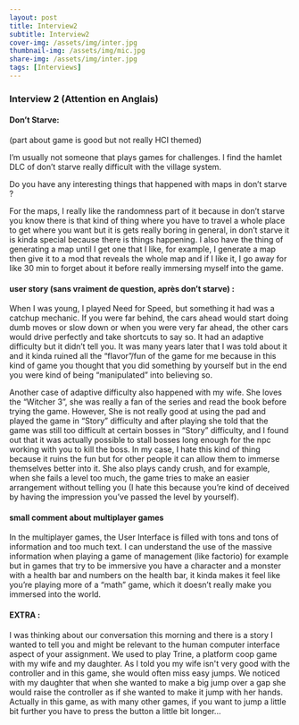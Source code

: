 ```yaml
---
layout: post
title: Interview2
subtitle: Interview2
cover-img: /assets/img/inter.jpg
thumbnail-img: /assets/img/mic.jpg
share-img: /assets/img/inter.jpg
tags: [Interviews]
---
```


### Interview 2 (Attention en Anglais)

#### Don’t Starve:
(part about game is good but not really HCI themed)

I’m usually not someone that plays games for challenges. I find the hamlet DLC of don’t starve really difficult with the village system.

Do you have any interesting things that happened with maps in don’t starve ?

For the maps, I really like the randomness part of it because in don’t starve you know there is that kind of thing where you have to travel a whole place to get where you want but it is gets really boring in general, in don’t starve it is kinda special because there is things happening. I also have the thing of generating a map until I get one that I like, for example, I generate a map then give it to a mod that reveals the whole map and if I like it, I go away for like 30 min to forget about it before really immersing myself into the game.


#### user story (sans vraiment de question, après don’t starve) : 

When I was young, I played Need for Speed, but something it had was a catchup mechanic. If you were far behind, the cars ahead would start doing dumb moves or slow down or when you were very far ahead, the other cars would drive perfectly and take shortcuts to say so. It had an adaptive difficulty but it didn’t tell you. 
It was many years later that I was told about it and it kinda ruined all the “flavor”/fun of the game for me because in this kind of game you thought that you did something by yourself but in the end you were kind of being “manipulated” into believing so. 


Another case of adaptive difficulty also happened with my wife. She loves the “Witcher 3”, she was really a fan of the series and read the book before trying the game. However, She is not really good at using the pad and played the game in “Story” difficulty and after playing she told that the game was still too difficult at certain bosses in “Story” difficulty, and I found out that it was actually possible to stall bosses long enough for the npc working with you to kill the boss. In my case, I hate this kind of thing because it ruins the fun but for other people it can allow them to immerse themselves better into it. She also plays candy crush, and for example, when she fails a level too much, the game tries to make an easier arrangement without telling you (I hate this because you’re kind of deceived by having the impression you’ve passed the level by yourself).


#### small comment about multiplayer games 

In the multiplayer games, the User Interface is filled with tons and tons of information and too much text. I can understand the use of the massive information when playing a game of management (like factorio) for example but in games that try to be immersive you have a character and a monster with a health bar and numbers on the health bar, it kinda makes it feel like you’re playing more of a “math” game, which it doesn’t really make you immersed into the world.


#### EXTRA :

I was thinking about our conversation this morning and there is a story I wanted to tell you and might be relevant to the human computer interface aspect of your assignment.
We used to play Trine, a platform coop game with my wife and my daughter. As I told you my wife isn't very good with the controller and in this game, she would often miss easy jumps. We noticed with my daughter that when she wanted to make a big jump over a gap she would raise the controller as if she wanted to make it jump with her hands. Actually in this game, as with many other games, if you want to jump a little bit further you have to press the button a little bit longer...

